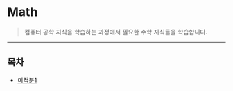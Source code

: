 # Math
>컴퓨터 공학 지식을 학습하는 과정에서 필요한 수학 지식들을 학습합니다.

---

## 목차

* [미적분1]("https://github.com/Root-kjh/til/tree/master/Math/%EB%AF%B8%EC%A0%81%EB%B6%841")
